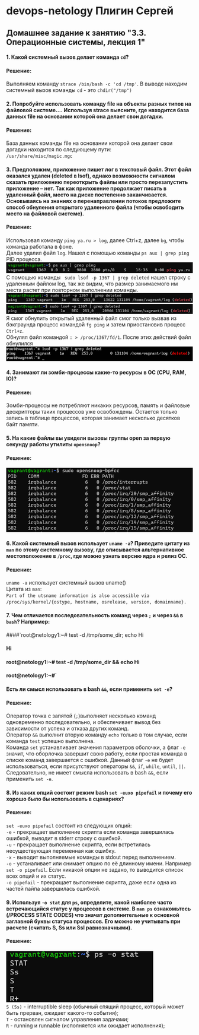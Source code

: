 # devops-netology Плигин Сергей
## Домашнее задание к занятию "3.3. Операционные системы, лекция 1"

#### 1. Какой системный вызов делает команда `cd`?
#### Решение:
Выполняем команду `strace /bin/bash -c 'cd /tmp'`.
В выводе находим системный вызов команды `cd` - это `chdir("/tmp")`
#### 2. Попробуйте использовать команду file на объекты разных типов на файловой системе.... Используя strace выясните, где находится база данных file на основании которой она делает свои догадки.
#### Решение:
База данных команды file на основании которой она делает свои догадки находится по следующему пути:   
`/usr/share/misc/magic.mgc`
#### 3. Предположим, приложение пишет лог в текстовый файл. Этот файл оказался удален (deleted в lsof), однако возможности сигналом сказать приложению переоткрыть файлы или просто перезапустить приложение – нет. Так как приложение продолжает писать в удаленный файл, место на диске постепенно заканчивается. Основываясь на знаниях о перенаправлении потоков предложите способ обнуления открытого удаленного файла (чтобы освободить место на файловой системе).
#### Решение:
Использовал команду `ping ya.ru > log`, далее Ctrl+z, далее `bg`, чтобы команда работала в фоне.  
Далее удалил файл `log`.
Нашел с помощью команды `ps aux | grep ping` PID процесса.
 ![](IMG\1.PNG)  
С помощью команды ` sudo lsof -p 1367 | grep deleted` нашел строку с удаленным файлом log, так же видим, что размер занимаемого им места растет при повторном выполнении команды.  
![](IMG/2.PNG)  
![](IMG/3.PNG)  
Я смог обнулить открытый удаленный файл смог только вызвав из бэкграунда процесс командой `fg ping` и затем приостановив процесс `Ctrl+z`.  
Обнулял файл командой `: > /proc/1367/fd/1`. 
После этих действий файл обнулился
 ![](IMG/4.PNG)
#### 4. Занимают ли зомби-процессы какие-то ресурсы в ОС (CPU, RAM, IO)?
#### Решение:
Зомби-процессы не потребляют никаких ресурсов, память и файловые дескрипторы таких процессов уже освобождены. Остается только запись в таблице процессов, которая занимает несколько десятков байт памяти.
#### 5. На какие файлы вы увидели вызовы группы open за первую секунду работы утилиты `opensnoop`?
#### Решение:
![](IMG\5.PNG)
#### 6. Какой системный вызов использует `uname -a`? Приведите цитату из `man` по этому системному вызову, где описывается альтернативное местоположение в `/proc`, где можно узнать версию ядра и релиз ОС.
#### Решение:
`uname -a` использует системный вызов uname()  
Цитата из `man`:  
`Part of the utsname information is also accessible via /proc/sys/kernel/{ostype, hostname, osrelease, version,
       domainname}.`
#### 7. Чем отличается последовательность команд через `;` и через `&&` в `bash`? Например:  
####`root@netology1:~# test -d /tmp/some_dir; echo Hi  
#### Hi  
#### root@netology1:~# test -d /tmp/some_dir && echo Hi  
#### root@netology1:~#`    
#### Есть ли смысл использовать в bash `&&`, если применить `set -e`?
#### Решение:
Оператор точка с запятой (`;`)выполняет несколько команд одновременно последовательно, и обеспечивает вывод без зависимости от успеха и отказа других команд.  
Оператор `&&` выполнит вторую команду `echo` только в том случае, если команда `test` успешно выполнена.  
Команда `set` устанавливает значения параметров оболочки, а флаг `-e` значит, что оборлочка завершит свою работу, если простая команда в списке команд завершается с ошибкой. Данный флаг `-e` не будет использоваться, если присутствуют операторы `&&`, `if`, `while`, `until`, `||`.  
Следовательно, не имеет смысла использовать в bash `&&`, если применить `set -e`.
#### 8. Из каких опций состоит режим bash `set -euxo pipefail` и почему его хорошо было бы использовать в сценариях?
#### Решение:
`set -euxo pipefail` состоит из следующих опций:  
`-e` - прекращает выполнение скрипта если команда завершилась ошибкой, выводит в stderr строку с ошибкой.  
`-u` - прекращает выполнение скрипта, если встретилась несуществующая переменная как ошибку.  
`-x` - выводит выполняемые команды в stdout перед выполнением.  
`-o` - устаналивает или снимает опцию по её длинному имени. Например `set -o pipefail`. Если никакой опции не задано, то выводится список всех опций и их статус.  
`-o pipefail` - прекращает выполнение скрипта, даже если одна из частей пайпа завершилась ошибкой.
#### 9. Используя `-o stat` для `ps`, определите, какой наиболее часто встречающийся статус у процессов в системе. В `man ps` ознакомьтесь (/PROCESS STATE CODES) что значат дополнительные к основной заглавной буквы статуса процессов. Его можно не учитывать при расчете (считать S, Ss или Ssl равнозначными).
#### Решение:
 ![](IMG\6.PNG)  
`S (Ss)` - interruptible sleep (обычный спящий процесс, который может быть
прерван, ожидает какого-то события);  
 `T` - остановлен сигналом управления задачами;  
`R` - running и runnable (исполняется или ожидает исполнения);